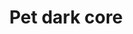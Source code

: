 ---
layout: item
title: Pet dark core
item-id: 12816
datatable: true
id: 12816
name: "Pet dark core"
members: true
lowalch: 0
highalch: 0
examine: "Isn't so annoying when in pet form."
monsters:
  - id: 319
    name: "Corporeal Beast"
    members: true
    combat_level: 785
    wiki_url: "https://oldschool.runescape.wiki/w/Corporeal_Beast"
    drops:
      - quantity: "1"
        rarity: 0.0002
        drop_requirements: null
---